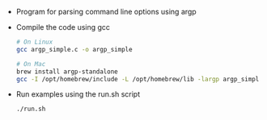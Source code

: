 * Program for parsing command line options using argp

* Compile the code using gcc
  ```bash
  # On Linux
  gcc argp_simple.c -o argp_simple
  
  # On Mac
  brew install argp-standalone
  gcc -I /opt/homebrew/include -L /opt/homebrew/lib -largp argp_simple.c -o argp_simple
  ```

* Run examples using the run.sh script
  ```bash
  ./run.sh
  ```
